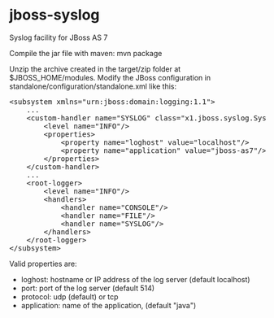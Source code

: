 jboss-syslog
============

Syslog facility for JBoss AS 7

Compile the jar file with maven: mvn package

Unzip the archive created in the target/zip folder at $JBOSS_HOME/modules.
Modify the JBoss configuration in standalone/configuration/standalone.xml like this:

<pre>
&lt;subsystem xmlns="urn:jboss:domain:logging:1.1"&gt;
    ...
    &lt;custom-handler name="SYSLOG" class="x1.jboss.syslog.SyslogHandler" module="x1.jboss-syslog"&gt;
        &lt;level name="INFO"/&gt;
        &lt;properties&gt;
            &lt;property name="loghost" value="localhost"/>
            &lt;property name="application" value="jboss-as7"/>
        &lt;/properties&gt;
    &lt;/custom-handler&gt;
    ...
    &lt;root-logger&gt;
        &lt;level name="INFO"/&gt;
        &lt;handlers&gt;
            &lt;handler name="CONSOLE"/&gt;
            &lt;handler name="FILE"/&gt;
            &lt;handler name="SYSLOG"/&gt;
        &lt;/handlers&gt;
    &lt;/root-logger&gt;
&lt;/subsystem&gt;
</pre>

Valid properties are:
 * loghost: hostname or IP address of the log server (default localhost)
 * port: port of the log server (default 514)
 * protocol: udp (default) or tcp
 * application: name of the application, (default "java")
